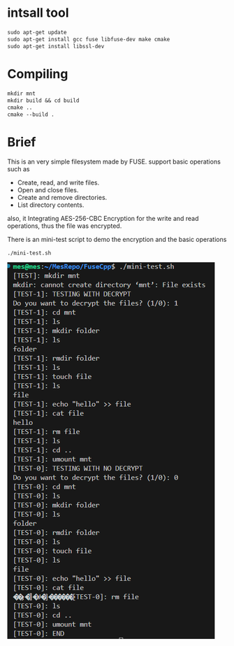 # intsall tool

```
sudo apt-get update
sudo apt-get install gcc fuse libfuse-dev make cmake
sudo apt-get install libssl-dev
```

# Compiling

```
mkdir mnt
mkdir build && cd build
cmake ..
cmake --build .
```

# Brief

This is an very simple filesystem made by FUSE. support basic operations such as 

- Create, read, and write files.
- Open and close files.
- Create and remove directories.
- List directory contents.

also, it Integrating AES-256-CBC Encryption for the write and read operations, thus the file was encrypted.

There is an mini-test script to demo the encryption and the basic operations

```
./mini-test.sh
```

![alt text](mini-test.png)